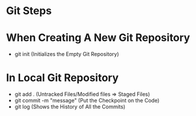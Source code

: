 # Git Steps
# When Creating A New Git Repository
* git init (Initializes the Empty Git Repository)
# In Local Git Repository
* git add . (Untracked Files/Modified files => Staged Files)
* git commit -m "message" (Put the Checkpoint on the Code)
* git log (Shows the History of All the Commits)